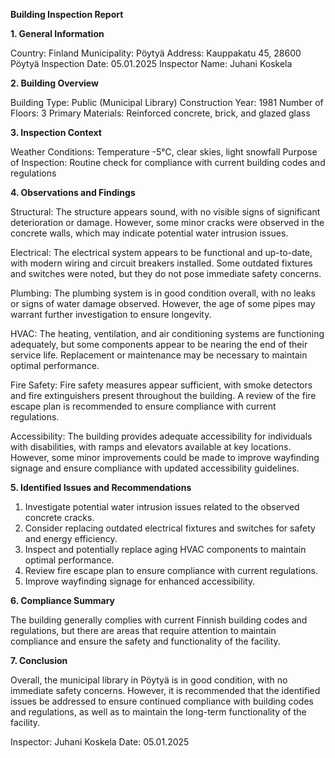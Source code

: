  **Building Inspection Report**

**1. General Information**

Country: Finland
Municipality: Pöytyä
Address: Kauppakatu 45, 28600 Pöytyä
Inspection Date: 05.01.2025
Inspector Name: Juhani Koskela

**2. Building Overview**

Building Type: Public (Municipal Library)
Construction Year: 1981
Number of Floors: 3
Primary Materials: Reinforced concrete, brick, and glazed glass

**3. Inspection Context**

Weather Conditions: Temperature -5°C, clear skies, light snowfall
Purpose of Inspection: Routine check for compliance with current building codes and regulations

**4. Observations and Findings**

Structural: The structure appears sound, with no visible signs of significant deterioration or damage. However, some minor cracks were observed in the concrete walls, which may indicate potential water intrusion issues.

Electrical: The electrical system appears to be functional and up-to-date, with modern wiring and circuit breakers installed. Some outdated fixtures and switches were noted, but they do not pose immediate safety concerns.

Plumbing: The plumbing system is in good condition overall, with no leaks or signs of water damage observed. However, the age of some pipes may warrant further investigation to ensure longevity.

HVAC: The heating, ventilation, and air conditioning systems are functioning adequately, but some components appear to be nearing the end of their service life. Replacement or maintenance may be necessary to maintain optimal performance.

Fire Safety: Fire safety measures appear sufficient, with smoke detectors and fire extinguishers present throughout the building. A review of the fire escape plan is recommended to ensure compliance with current regulations.

Accessibility: The building provides adequate accessibility for individuals with disabilities, with ramps and elevators available at key locations. However, some minor improvements could be made to improve wayfinding signage and ensure compliance with updated accessibility guidelines.

**5. Identified Issues and Recommendations**

1. Investigate potential water intrusion issues related to the observed concrete cracks.
2. Consider replacing outdated electrical fixtures and switches for safety and energy efficiency.
3. Inspect and potentially replace aging HVAC components to maintain optimal performance.
4. Review fire escape plan to ensure compliance with current regulations.
5. Improve wayfinding signage for enhanced accessibility.

**6. Compliance Summary**

The building generally complies with current Finnish building codes and regulations, but there are areas that require attention to maintain compliance and ensure the safety and functionality of the facility.

**7. Conclusion**

Overall, the municipal library in Pöytyä is in good condition, with no immediate safety concerns. However, it is recommended that the identified issues be addressed to ensure continued compliance with building codes and regulations, as well as to maintain the long-term functionality of the facility.

Inspector: Juhani Koskela
Date: 05.01.2025